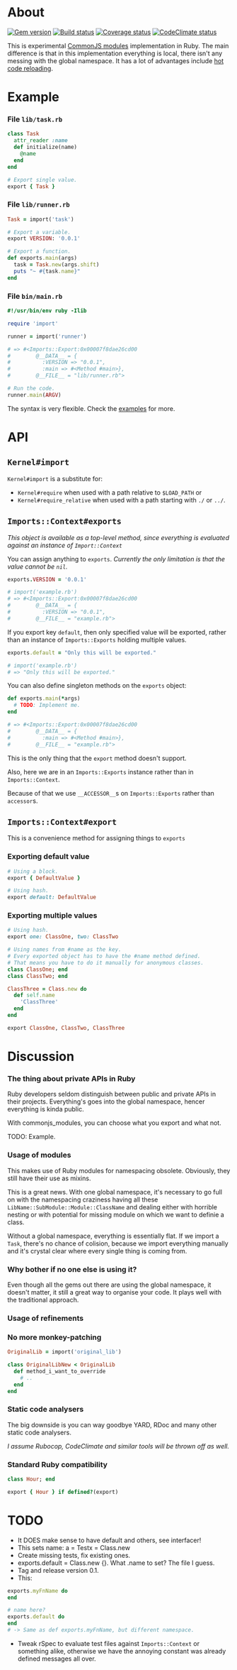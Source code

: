 # About

[![Gem version][GV img]][Gem version]
[![Build status][BS img]][Build status]
[![Coverage status][CS img]][Coverage status]
[![CodeClimate status][CC img]][CodeClimate status]

This is experimental [CommonJS modules](http://wiki.commonjs.org/wiki/Modules) implementation in Ruby. The main difference is that in this implementation everything is local, there isn't any messing with the global namespace. It has a lot of advantages include [hot code reloading](http://romeda.org/blog/2010/01/hot-code-loading-in-nodejs.html).

# Example

### File `lib/task.rb`

```ruby
class Task
  attr_reader :name
  def initialize(name)
    @name
  end
end

# Export single value.
export { Task }
```

### File `lib/runner.rb`

```ruby
Task = import('task')

# Export a variable.
export VERSION: '0.0.1'

# Export a function.
def exports.main(args)
  task = Task.new(args.shift)
  puts "~ #{task.name}"
end
```

### File `bin/main.rb`

```ruby
#!/usr/bin/env ruby -Ilib

require 'import'

runner = import('runner')

# => #<Imports::Export:0x00007f8dae26cd00
#        @__DATA__ = {
#          :VERSION => "0.0.1",
#          :main => #<Method #main>},
#        @__FILE__ = "lib/runner.rb">

# Run the code.
runner.main(ARGV)
```

The syntax is very flexible. Check the [examples](https://github.com/botanicus/commonjs_modules/tree/master/examples) for more.

# API

## `Kernel#import`

`Kernel#import` is a substitute for:

- `Kernel#require` when used with a path relative to `$LOAD_PATH` or
- `Kernel#require_relative` when used with a path starting with `./` or `../`.

## `Imports::Context#exports`

_This object is available as a top-level method, since everything is evaluated against an instance of `Import::Context`_

You can assign anything to `exports`. _Currently the only limitation is that the value cannot be `nil`._

```ruby
exports.VERSION = '0.0.1'

# import('example.rb')
# => #<Imports::Export:0x00007f8dae26cd00
#        @__DATA__ = {
#          :VERSION => "0.0.1",
#        @__FILE__ = "example.rb">
```

If you export key `default`, then only specified value will be exported, rather than an instance of `Imports::Exports` holding multiple values.

```ruby
exports.default = "Only this will be exported."

# import('example.rb')
# => "Only this will be exported."
```

You can also define singleton methods on the `exports` object:

```ruby
def exports.main(*args)
  # TODO: Implement me.
end

# => #<Imports::Export:0x00007f8dae26cd00
#        @__DATA__ = {
#          :main => #<Method #main>},
#        @__FILE__ = "example.rb">
```

This is the only thing that the `export` method doesn't support.

Also, here we are in an `Imports::Exports` instance rather than in `Imports::Context`.

Because of that we use `__ACCESSOR__`s on `Imports::Exports` rather than `accessor`s.

## `Imports::Context#export`

This is a convenience method for assigning things to `exports`

### Exporting default value

```ruby
# Using a block.
export { DefaultValue }

# Using hash.
export default: DefaultValue
```

### Exporting multiple values

```ruby
# Using hash.
export one: ClassOne, two: ClassTwo

# Using names from #name as the key.
# Every exported object has to have the #name method defined.
# That means you have to do it manually for anonymous classes.
class ClassOne; end
class ClassTwo; end

ClassThree = Class.new do
  def self.name
    'ClassThree'
  end
end

export ClassOne, ClassTwo, ClassThree
```

# Discussion

### The thing about private APIs in Ruby

Ruby developers seldom distinguish between public and private APIs in their projects. Everything's goes into the global namespace, hencer everything is kinda public.

With commonjs_modules, you can choose what you export and what not.

TODO: Example.


### Usage of modules

This makes use of Ruby modules for namespacing obsolete. Obviously, they still have their use as mixins.

This is a great news. With one global namespace, it's necessary to go full on with the namespacing craziness having all these `LibName::SubModule::Module::ClassName` and dealing either with horrible nesting or with potential for missing module on which we want to definie a class.

Without a global namespace, everything is essentially flat. If we import a `Task`, there's no chance of colision, because we import everything manually and it's crystal clear where every single thing is coming from.

### Why bother if no one else is using it?

Even though all the gems out there are using the global namespace, it doesn't matter, it still a great way to organise your code. It plays well with the traditional approach.

### Usage of refinements

### No more monkey-patching

```ruby
OriginalLib = import('original_lib')

class OriginalLibNew < OriginalLib
  def method_i_want_to_override
    # ..
  end
end

```

### Static code analysers

The big downside is you can way goodbye YARD, RDoc and many other static code analysers.

_I assume Rubocop, CodeClimate and similar tools will be thrown off as well._

### Standard Ruby compatibility

```ruby
class Hour; end

export { Hour } if defined?(export)
```

# TODO

- It DOES make sense to have default and others, see interfacer!
- This sets name: a = Testx = Class.new
- Create missing tests, fix existing ones.
- exports.default = Class.new {}. What .name to set? The file I guess.
- Tag and release version 0.1.
- This:

```ruby
exports.myFnName do
end

# name here?
exports.default do
end
# -> Same as def exports.myFnName, but different namespace.
```
- Tweak rSpec to evaluate test files against `Imports::Context` or something alike, otherwise we have the annoying constant was already defined messages all over.

[Gem version]: https://rubygems.org/gems/commonjs_modules
[Build status]: https://travis-ci.org/botanicus/commonjs_modules
[Coverage status]: https://coveralls.io/github/botanicus/commonjs_modules
[CodeClimate status]: https://codeclimate.com/github/botanicus/commonjs_modules/maintainability

[GV img]: https://badge.fury.io/rb/commonjs_modules.svg
[BS img]: https://travis-ci.org/botanicus/commonjs_modules.svg?branch=master
[CS img]: https://img.shields.io/coveralls/botanicus/commonjs_modules.svg
[CC img]: https://api.codeclimate.com/v1/badges/a99a88d28ad37a79dbf6/maintainability
